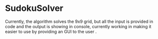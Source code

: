 # SudokuSolver
Currently, the algorithm solves the 9x9 grid, but all the input is provided in code and the output is showing in console, currently working in making it easier to use by providing an GUI to the user .
